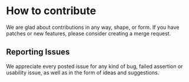# How to contribute

We are glad about contributions in any way, shape, or form.
If you have patches or new features, please consider creating a merge request.

## Reporting Issues

We appreciate every posted issue for any kind of bug, failed assertion or
usability issue, as well as in the form of ideas and suggestions.

